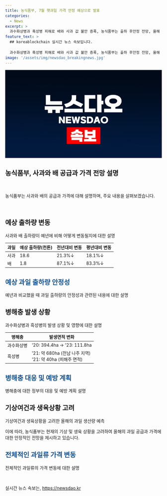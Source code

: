 ```yaml
---
title: 농식품부, 7월 햇과일 가격 안정 예상으로 발표
categories:
  - News
excerpt: >
  과수화상병과 흑성병 피해로 배와 사과 값 불안 증폭, 농식품부는 출하 후안정 전망, 올해 수박, 참외, 복숭아 등 과일가격 하락 등 소식이 전해졌습니다. 또한, 농식품부는 출하 후안정 전망과 햇과일 공급부족 우려를 경각심 있게 받아들이고 있습니다. 이와 관련하여 한국농촌경제연구원은 햇과일 출하 후 공급 부족이 해소될 것으로 전망돼 소비자들은 안심할 필요가 있다고 강조했습니다. 그리고 현재 등장하는 과일류의 가격이 안정세로 접어들었다고 전했습니다. (문의 : 농림축산식품부 유통소비정책관 원예경영과, 044-201-2260)
feature_text: >
  ## koreablockchain 실시간 뉴스 속보입니다.

  과수화상병과 흑성병 피해로 배와 사과 값 불안 증폭, 농식품부는 출하 후안정 전망, 올해 수박, 참외, 복숭아 등 과일가격 하락 등 소식이 전해졌습니다. 또한, 농식품부는 출하 후안정 전망과 햇과일 공급부족 우려를 경각심 있게 받아들이고 있습니다. 이와 관련하여 한국농촌경제연구원은 햇과일 출하 후 공급 부족이 해소될 것으로 전망돼 소비자들은 안심할 필요가 있다고 강조했습니다. 그리고 현재 등장하는 과일류의 가격이 안정세로 접어들었다고 전했습니다. (문의 : 농림축산식품부 유통소비정책관 원예경영과, 044-201-2260)
image: '/assets/img/newsdao_breakingnews.jpg'
---
```


<p><img src="/assets/img/newsdao_breakingnews.jpg" alt="koreablockchain 속보" /></p>

<h2 data-ke-size="size26">농식품부, 사과와 배 공급과 가격 전망 설명</h2>

<p data-ke-size="size16">&nbsp;</p>

<p>농식품부는 사과와 배의 공급과 가격에 대해 설명하며, 주요 내용을 살펴보겠습니다.</p>

<p data-ke-size="size16">&nbsp;</p>

<h2><b>예상 출하량 변동</b></h2>

<p data-ke-size="size16">사과와 배 출하량이 예년에 비해 어떻게 변동될지에 대한 설명</p>

<table>
    <thead>
        <tr>
            <th>과일</th>
            <th>예상 출하량(천톤)</th>
            <th>전년대비 변동</th>
            <th>평년대비 변동</th>
        </tr>
    </thead>
    <tbody>
        <tr>
            <td>사과</td>
            <td>18.6</td>
            <td>21.3%↓</td>
            <td>18.1%↓</td>
        </tr>
        <tr>
            <td>배</td>
            <td>1.8</td>
            <td>87.1%↓</td>
            <td>83.3%↓</td>
        </tr>
    </tbody>
</table>

<h2><span style="color: #1a5490;">예상 과일 출하량 안정성</span></h2>

<p data-ke-size="size16">예년과 비교했을 때 과일 출하량의 안정성과 관련된 내용에 대한 설명</p>

<h2><b>병해충 발생 상황</b></h2>

<p data-ke-size="size16">과수화상병과 흑성병의 발생 상황 및 영향에 대한 설명</p>

<table>
    <thead>
        <tr>
            <th>병해충</th>
            <th>발생면적 변화</th>
        </tr>
    </thead>
    <tbody>
        <tr>
            <td>과수화상병</td>
            <td>'20: 394.4ha → '23: 111.8ha</td>
        </tr>
        <tr>
            <td>흑성병</td>
            <td>'21: 약 680ha (전남 나주 지역)<br>'21: 약 40ha (피해주 면적)</td>
        </tr>
    </tbody>
</table>

<h2><span style="color: #1a5490;">병해충 대응 및 예방 계획</span></h2>

<p data-ke-size="size16">병해충에 대한 정부의 대응 및 예방 계획 설명</p>

<h2><b>기상여건과 생육상황 고려</b></h2>

<p data-ke-size="size16">기상여건과 생육상황을 고려한 올해의 과일 생산량 예측</p>

<p>이에 따라, 농식품부는 현재의 기상 및 생육 상황을 고려하여 올해의 과일 공급과 가격에 대한 안정적인 전망을 제시하고 있습니다.</p>

<h2><span style="color: #1a5490;">전체적인 과일류 가격 변동</span></h2>

<p data-ke-size="size16">전체적인 과일류의 가격 변동에 대한 설명</p>

<p data-ke-size="size16">&nbsp;</p>
실시간 뉴스 속보는, <a href="https://newsdao.kr" rel="dofollow">https://newsdao.kr</a>


